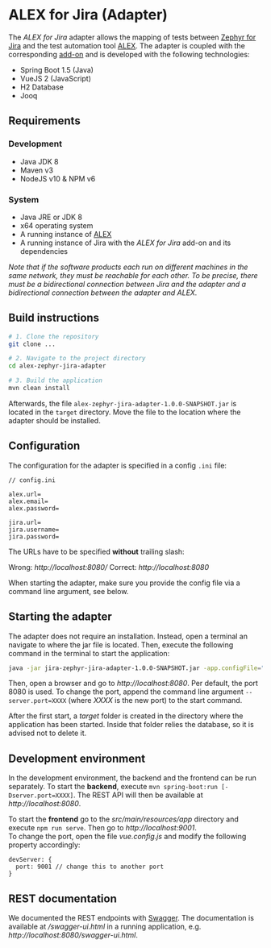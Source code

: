 # ALEX for Jira (Adapter) 
 
The *ALEX for Jira* adapter allows the mapping of tests between [Zephyr for Jira][zephyr] and the test automation tool [ALEX][alex]. 
The adapter is coupled with the corresponding [add-on][alex-plugin] and is developed with the following technologies: 
 
* Spring Boot 1.5 (Java) 
* VueJS 2 (JavaScript) 
* H2 Database
* Jooq 
 
 
## Requirements 
 
### Development 
 
* Java JDK 8 
* Maven v3 
* NodeJS v10 & NPM v6 
 
### System 
 
* Java JRE or JDK 8 
* x64 operating system 
* A running instance of [ALEX][alex] 
* A running instance of Jira with the *ALEX for Jira* add-on and its dependencies 
 
*Note that if the software products each run on different machines in the same network, they must be reachable for each other.* 
*To be precise, there must be a bidirectional connection between Jira and the adapter and a bidirectional connection between the adapter and ALEX.* 
 
 
## Build instructions 
 
```bash 
# 1. Clone the repository 
git clone ... 

# 2. Navigate to the project directory
cd alex-zephyr-jira-adapter

# 3. Build the application
mvn clean install  
``` 
 
Afterwards, the file `alex-zephyr-jira-adapter-1.0.0-SNAPSHOT.jar` is located in the `target` directory. 
Move the file to the location where the adapter should be installed. 
 
 
## Configuration

The configuration for the adapter is specified in a config `.ini` file:

```
// config.ini

alex.url=
alex.email=
alex.password=

jira.url=
jira.username=
jira.password=
 ```
 
The URLs have to be specified **without** trailing slash:

Wrong:    *http://localhost:8080/* 
Correct:  *http://localhost:8080*

When starting the adapter, make sure you provide the config file via a command line argument, see below.

 
## Starting the adapter 
 
The adapter does not require an installation. 
Instead, open a terminal an navigate to where the jar file is located. 
Then, execute the following command in the terminal to start the application: 
 
```bash 
java -jar jira-zephyr-jira-adapter-1.0.0-SNAPSHOT.jar -app.configFile="C:\...\config.ini"
``` 
 
Then, open a browser and go to *http://localhost:8080*. 
Per default, the port 8080 is used. 
To change the port, append the command line argument `--server.port=XXXX` (where *XXXX* is the new port) to the start command. 
 
After the first start, a *target* folder is created in the directory where the application has been started.
Inside that folder relies the database, so it is advised not to delete it.
  
 
## Development environment 
 
In the development environment, the backend and the frontend can be run separately.
To start the **backend**, execute `mvn spring-boot:run [-Dserver.port=XXXX]`. 
The REST API will then be available at *http://localhost:8080*. 
 
To start the **frontend** go to the *src/main/resources/app* directory and execute `npm run serve`. 
Then go to *http://localhost:9001*.  
To change the port, open the file *vue.config.js* and modify the following property accordingly: 
 
``` 
devServer: { 
  port: 9001 // change this to another port 
} 
``` 

## REST documentation
 
We documented the REST endpoints with [Swagger][swagger].
The documentation is available at */swagger-ui.html* in a running application, e.g. *http://localhost:8080/swagger-ui.html*.


[alex]: https://github.com/learnlib/alex 
[alex-plugin]: # 
[jira]: https://de.atlassian.com/software/jira/download 
[zephyr]: https://marketplace.atlassian.com/apps/1014681/zephyr-for-jira-test-management?hosting=server 
[zapi]: https://marketplace.atlassian.com/apps/1211674/zapi?hosting=server&tab=overview 
[atlassian-sdk]: https://developer.atlassian.com/server/framework/atlassian-sdk/ 
[swagger]: https://swagger.io/
